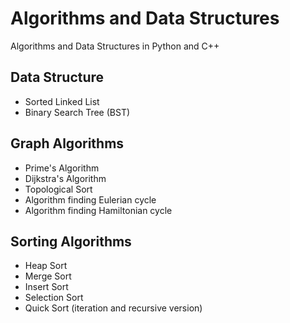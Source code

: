 # Algorithms and Data Structures
Algorithms and Data Structures in Python and C++

## Data Structure
- Sorted Linked List
- Binary Search Tree (BST)

## Graph Algorithms
- Prime's Algorithm
- Dijkstra's Algorithm
- Topological Sort
- Algorithm finding Eulerian cycle
- Algorithm finding Hamiltonian cycle

## Sorting Algorithms
- Heap Sort
- Merge Sort
- Insert Sort
- Selection Sort
- Quick Sort (iteration and recursive version)
